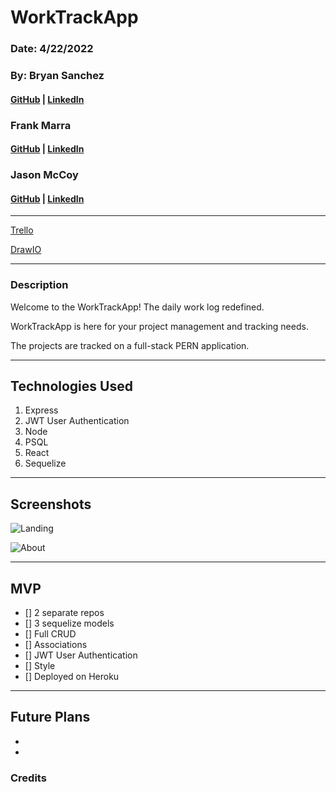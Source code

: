 # WorkTrackApp

### Date: 4/22/2022

### By: Bryan Sanchez

#### [GitHub]() | [LinkedIn](https://www.https://www.linkedin.com/in/bryvn1xx/)

### Frank Marra

#### [GitHub](https://github.com/frankmarra) | [LinkedIn](https://www.linkedin.com/in/frankrmarra/)

### Jason McCoy

#### [GitHub](https://github.com/MC-JSON) | [LinkedIn](https://www.linkedin.com/in/jasonwmccoy/)

---

[Trello](https://trello.com/b/R3ERjgEi/worktrackapp)

[DrawIO]()

---

### Description

Welcome to the WorkTrackApp! The daily work log redefined.

WorkTrackApp is here for your project management and tracking needs.

The projects are tracked on a full-stack PERN application.

---

## Technologies Used

1.  Express
2.  JWT User Authentication
3.  Node
4.  PSQL
5.  React
6.  Sequelize

---

## Screenshots

![Landing]()

![About]()

---

## **MVP**

- [] 2 separate repos
- [] 3 sequelize models
- [] Full CRUD
- [] Associations
- [] JWT User Authentication
- [] Style
- [] Deployed on Heroku

---

## **Future Plans**

-

-

### **Credits**

###

###
